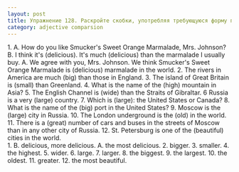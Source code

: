 ```yaml
---
layout: post
title: Упражнение 128. Раскройте скобки, употребляя требующуюся форму прилагательного.
category: adjective comparsion
---
```

<section class="question">
1. A. How do you like Smucker's Sweet Orange Marmalade, Mrs. Johnson? В. I think it's (delicious). It's much (delicious) than the marmalade I usually buy. A. We agree with you, Mrs. Johnson. We think Smucker's Sweet Orange Marmalade is (delicious) marmalade in the world. 2. The rivers in America are much (big) than those in England. 3. The island of Great Britain is (small) than Greenland. 4. What is the name of the (high) mountain in Asia? 5. The English Channel is (wide) than the Straits of Gibraltar. 6 Russia is a very (large) country. 7. Which is  
(large): the United States or Canada? 8. What is the name of the (big) port in the United States? 9. Moscow is the (large) city in Russia. 10. The London underground is the (old) in the world. 11. There is a (great) number of cars and buses in the streets of Moscow than in any other city of Russia. 12. St. Petersburg is one of the (beautiful) cities in the world.
</section>

<section class="answer">
1. В. delicious, more delicious. A. the most delicious. 2. bigger. 3. smaller. 4. the highest. 5. wider. 6. large. 7. larger. 8. the biggest. 9. the largest. 10. the oldest. 11. greater. 12. the most beautiful.
</section>